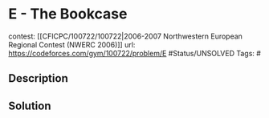# E - The Bookcase

contest: [[CFICPC/100722/100722|2006-2007 Northwestern European Regional Contest (NWERC 2006)]]
url: https://codeforces.com/gym/100722/problem/E
#Status/UNSOLVED
Tags: #

## Description

## Solution


